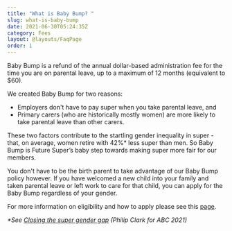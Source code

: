 ```yaml
---
title: "What is Baby Bump? "
slug: what-is-baby-bump
date: 2021-06-30T05:24:35Z
category: Fees
layout: @layouts/FaqPage
order: 1
---
```


Baby Bump is a refund of the annual dollar-based administration fee for the time you are on parental leave, up to a maximum of 12 months (equivalent to $60).

We created Baby Bump for two reasons:

- Employers don't have to pay super when you take parental leave, and
- Primary carers (who are historically mostly women) are more likely to take parental leave than other carers.

These two factors contribute to the startling gender inequality in super - that, on average, women retire with 42%\* less super than men. So Baby Bump is Future Super’s baby step towards making super more fair for our members.

You don't have to be the birth parent to take advantage of our Baby Bump policy however. If you have welcomed a new child into your family and taken parental leave or left work to care for that child, you can apply for the Baby Bump regardless of your gender.

For more information on eligibility and how to apply please see this [page](https://www.futuresuper.com.au/baby-bump/).

_\*See [Closing the super gender gap](https://www.abc.net.au/radio/programs/nightlife/first-hour-finance/13310718#:~:text=Women%20can%20expect%20to%20retire,bridge%20the%20super%20gender%20gap.) (Philip Clark for ABC 2021)_
